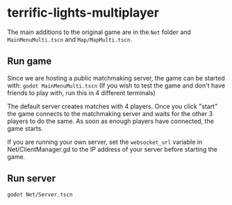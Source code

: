 # terrific-lights-multiplayer

The main additions to the original game are in the `Net` folder and `MainMenuMulti.tscn` and `Map/MapMulti.tscn`.

## Run game
Since we are hosting a public matchmaking server, the game can be started with:
`godot MainMenuMulti.tscn`
(If you wish to test the game and don't have friends to play with, run this in 4 different terminals)

The default server creates matches with 4 players.
Once you click "start" the game connects to the matchmaking server and waits for the other 3 players to do the same.
As soon as enough players have connected, the game starts.

If you are running your own server, set the `websocket_url` variable in Net/ClientManager.gd to the IP address of your server before starting the game.

## Run server
`godot Net/Server.tscn`
